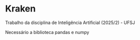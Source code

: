# Kraken
Trabalho da disciplina de Inteligência Artificial (2025/2) - UFSJ

Necessário a biblioteca pandas e numpy
